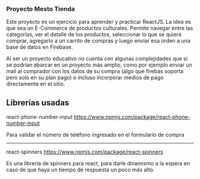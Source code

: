 ### Proyecto Mesto Tienda ###

Este proyecto es un ejercicio para aprender y practicar ReactJS.
La idea es que sea un E-Commerce de productos culturales. Permite navegar entre las categorías, ver el detalle de los productos, seleccionar lo que se quiera comprar, agregarlo a un carrito de compras y luego enviar esa orden a una base de datos en Firebase.

Al ser un proyecto educativo no cuenta con algunas complejidades que sí se podrían abarcar en un proyecto más amplio, como por ejemplo enviar un mail al comprador con los datos de su compra (algo que firebas soporta pero solo en su plan pago) o incluso incorporar medios de pago directamente en el sitio.

## Librerías usadas ##
react-phone-number-input 
https://www.npmjs.com/package/react-phone-number-input

Para validar el número de teléfono ingresado en el formulario de compra

---

react-spinners
https://www.npmjs.com/package/react-spinners

Es una librería de spinners para react, para darle dinamismo a la espera en caso de que haya un tiempo de respuesta un poco más alto.






